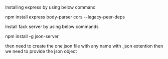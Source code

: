 Installing express by using below command

npm install express body-parser cors --legacy-peer-deps

Install fack server by using below commands

npm install -g json-server

then need to create the one json file with any name with .json extention then we need to provide the json object
